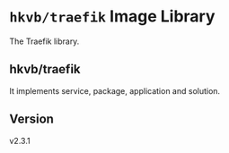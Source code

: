 # `hkvb/traefik` Image Library

The Traefik library.

## hkvb/traefik

It implements service, package, application and solution.

## Version

v2.3.1
